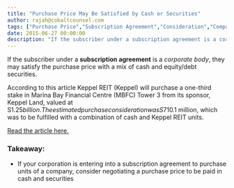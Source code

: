 ```yaml
---
title: "Purchase Price May Be Satisfied by Cash or Securities"
author: rajah@cobaltcounsel.com
tags: ["Purchase Price","Subscription Agreement","Consideration","Company Formation","Rajah"]
date: 2015-06-27 00:00:00
description: "If the subscriber under a subscription agreement is a corporate body, they may satisfy the purchase price with a mix of cash and equity/debt securities."
---
```




If the subscriber under a **subscription agreement** is a *corporate body*, they may satisfy the purchase price with a mix of cash and equity/debt securities.

According to this article Keppel REIT (Keppel) will purchase a one-third stake in Marina Bay Financial Centre (MBFC) Tower 3 from its sponsor, Keppel Land, valued at S$1.25 billion. The estimated purchase consideration was S$710.1 million, which was to be fulfilled with a combination of cash and Keppel REIT units.

[Read the article here.](http://www.businesswire.com/news/home/20140824005015/en/MEDIAN-Technologies-Announces-Reserved-Capital-Increase-%25E2%2582%25AC20%25C2%25A0Million?)

### Takeaway:
- If your corporation is entering into a subscription agreement to purchase units of a company, consider negotiating a purchase price to be paid in cash and securities
